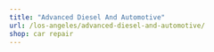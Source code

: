 ```yaml
---
title: "Advanced Diesel And Automotive"
url: /los-angeles/advanced-diesel-and-automotive/
shop: car repair
---
```

